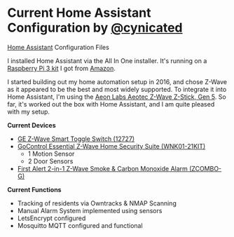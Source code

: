 # Current Home Assistant Configuration by [@cynicated](http://www.twitter.com/cynicated)

[Home Assistant](https://home-assistant.io) Configuration Files

I installed Home Assistant via the All In One installer.  It's running on a [Raspberry Pi 3 kit](http://amzn.to/2ez0qwI) I got from [Amazon](http://amzn.to/2f1UZaZ).

I started building out my home automation setup in 2016, and chose Z-Wave as it appeared to be the best and most widely supported.  To integrate it into Home Assistant, I'm using the [Aeon Labs Aeotec Z-Wave Z-Stick, Gen 5](http://amzn.to/2dDQ2E7).  So far, it's worked out the box with Home Assistant, and I am quite pleased with my setup.

**Current Devices**
- [GE Z-Wave Smart Toggle Switch (12727)](http://amzn.to/2f1Tolm)
- [GoControl Essential Z-Wave Home Security Suite (WNK01-21KIT)](http://amzn.to/2ehUPsS)
  - 1 Motion Sensor
  - 2 Door Sensors
- [First Alert 2-in-1 Z-Wave Smoke & Carbon Monoxide Alarm (ZCOMBO-G)](http://amzn.to/2eFb7M7)

**Current Functions**
- Tracking of residents via Owntracks & NMAP Scanning
- Manual Alarm System implemented using sensors
- LetsEncrypt configured
- Mosquitto MQTT  configured and functional
